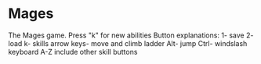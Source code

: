 # Mages
The Mages game. Press "k" for new abilities
Button explanations:
1- save
2- load
k- skills
arrow keys- move and climb ladder
Alt- jump
Ctrl- windslash
keyboard A-Z include other skill buttons

